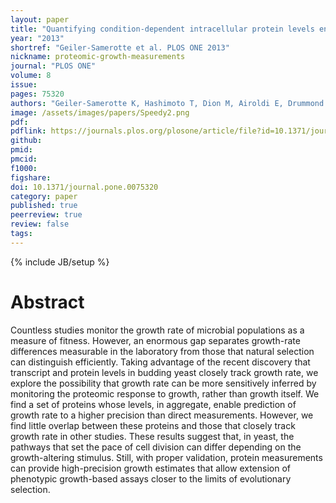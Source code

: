 ```yaml
---
layout: paper
title: "Quantifying condition-dependent intracellular protein levels enables high-precision fitness estimates"
year: "2013"
shortref: "Geiler-Samerotte et al. PLOS ONE 2013"
nickname: proteomic-growth-measurements
journal: "PLOS ONE"
volume: 8
issue: 
pages: 75320
authors: "Geiler-Samerotte K, Hashimoto T, Dion M, Airoldi E, Drummond DA"
image: /assets/images/papers/Speedy2.png
pdf: 
pdflink: https://journals.plos.org/plosone/article/file?id=10.1371/journal.pone.0075320&type=printable
github: 
pmid: 
pmcid: 
f1000: 
figshare: 
doi: 10.1371/journal.pone.0075320
category: paper
published: true
peerreview: true
review: false
tags: 
---
```

{% include JB/setup %}

# Abstract 

Countless studies monitor the growth rate of microbial populations as a measure of fitness. However, an enormous gap separates growth-rate differences measurable in the laboratory from those that natural selection can distinguish efficiently. Taking advantage of the recent discovery that transcript and protein levels in budding yeast closely track growth rate, we explore the possibility that growth rate can be more sensitively inferred by monitoring the proteomic response to growth, rather than growth itself. We find a set of proteins whose levels, in aggregate, enable prediction of growth rate to a higher precision than direct measurements. However, we find little overlap between these proteins and those that closely track growth rate in other studies. These results suggest that, in yeast, the pathways that set the pace of cell division can differ depending on the growth-altering stimulus. Still, with proper validation, protein measurements can provide high-precision growth estimates that allow extension of phenotypic growth-based assays closer to the limits of evolutionary selection.